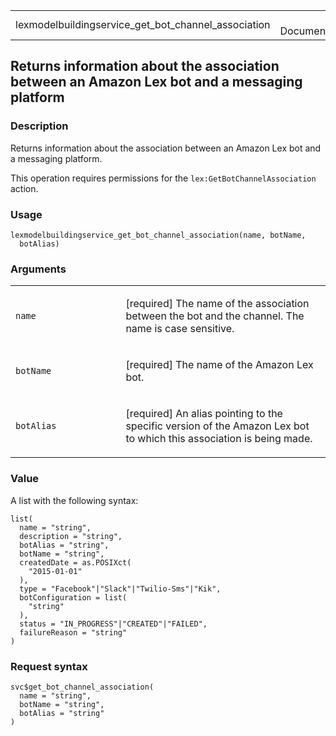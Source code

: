 <table style="width: 100%;">
<tbody>
<tr class="odd">
<td>lexmodelbuildingservice_get_bot_channel_association</td>
<td style="text-align: right;">R Documentation</td>
</tr>
</tbody>
</table>

## Returns information about the association between an Amazon Lex bot and a messaging platform

### Description

Returns information about the association between an Amazon Lex bot and
a messaging platform.

This operation requires permissions for the
`lex:GetBotChannelAssociation` action.

### Usage

    lexmodelbuildingservice_get_bot_channel_association(name, botName,
      botAlias)

### Arguments

<table>
<colgroup>
<col style="width: 35%" />
<col style="width: 65%" />
</colgroup>
<tbody>
<tr class="odd">
<td><code
id="lexmodelbuildingservice_get_bot_channel_association_:_name">name</code></td>
<td><p>[required] The name of the association between the bot and the
channel. The name is case sensitive.</p></td>
</tr>
<tr class="even">
<td><code
id="lexmodelbuildingservice_get_bot_channel_association_:_botName">botName</code></td>
<td><p>[required] The name of the Amazon Lex bot.</p></td>
</tr>
<tr class="odd">
<td><code
id="lexmodelbuildingservice_get_bot_channel_association_:_botAlias">botAlias</code></td>
<td><p>[required] An alias pointing to the specific version of the
Amazon Lex bot to which this association is being made.</p></td>
</tr>
</tbody>
</table>

### Value

A list with the following syntax:

    list(
      name = "string",
      description = "string",
      botAlias = "string",
      botName = "string",
      createdDate = as.POSIXct(
        "2015-01-01"
      ),
      type = "Facebook"|"Slack"|"Twilio-Sms"|"Kik",
      botConfiguration = list(
        "string"
      ),
      status = "IN_PROGRESS"|"CREATED"|"FAILED",
      failureReason = "string"
    )

### Request syntax

    svc$get_bot_channel_association(
      name = "string",
      botName = "string",
      botAlias = "string"
    )
